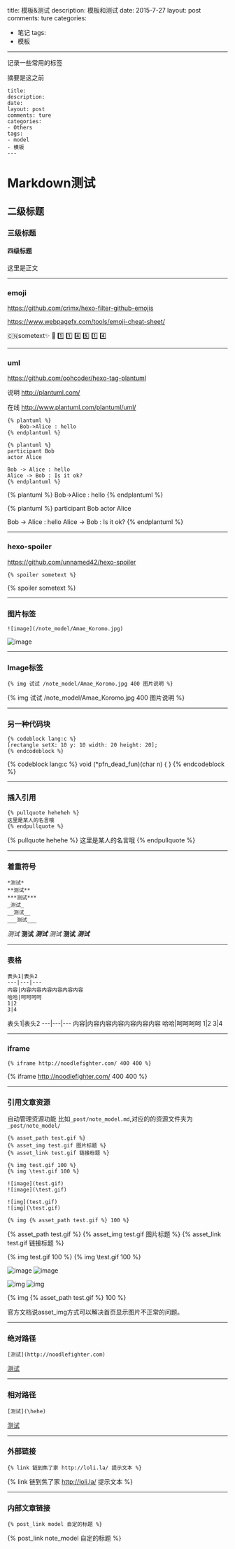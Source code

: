 title: 模板&测试
description: 模板和测试
date: 2015-7-27
layout: post
comments: ture
categories:
- 笔记
tags: 
- 模板
---
记录一些常用的标签
<!--more-->
摘要是这之前

```
title: 
description: 
date: 
layout: post
comments: ture
categories:
- Others
tags: 
- model
- 模板
---
```


# Markdown测试
## 二级标题
### 三级标题
#### 四级标题
这里是正文

---

### emoji 

https://github.com/crimx/hexo-filter-github-emojis

https://www.webpagefx.com/tools/emoji-cheat-sheet/

:cn:sometext:sparkles: :bus: :one: :one: :four: :five: :one: :four:

---

### uml

https://github.com/oohcoder/hexo-tag-plantuml


说明
http://plantuml.com/

在线
http://www.plantuml.com/plantuml/uml/

```
{% plantuml %}
    Bob->Alice : hello
{% endplantuml %}

{% plantuml %}
participant Bob
actor Alice
 
Bob -> Alice : hello
Alice -> Bob : Is it ok?
{% endplantuml %}
```

{% plantuml %}
    Bob->Alice : hello
{% endplantuml %}

{% plantuml %}
participant Bob
actor Alice
 
Bob -> Alice : hello
Alice -> Bob : Is it ok?
{% endplantuml %}

---

### hexo-spoiler

https://github.com/unnamed42/hexo-spoiler

```
{% spoiler sometext %} 
```

{% spoiler sometext %} 

---

### 图片标签

```
![image](/note_model/Amae_Koromo.jpg)
```

![image](/note_model/Amae_Koromo.jpg)

---

### Image标签

```
{% img 试试 /note_model/Amae_Koromo.jpg 400 图片说明 %}
```

{% img 试试 /note_model/Amae_Koromo.jpg 400 图片说明 %}

---

### 另一种代码块
```
{% codeblock lang:c %}
[rectangle setX: 10 y: 10 width: 20 height: 20];
{% endcodeblock %}
```

{% codeblock lang:c %}
void (*pfn_dead_fun)(char n) { }
{% endcodeblock %}

---

### 插入引用
```
{% pullquote heheheh %}
这里是某人的名言哦
{% endpullquote %}
```
{% pullquote hehehe %}
这里是某人的名言哦
{% endpullquote %}

---
### 着重符号
```
*测试*
**测试**
***测试***
_测试_
__测试__
___测试___
```
*测试*
**测试**
***测试***
_测试_
__测试__
___测试___

---
### 表格
```
表头1|表头2
---|---|---
内容|内容内容内容内容内容内容
哈哈|呵呵呵呵
1|2
3|4
```
表头1|表头2
---|---|---
内容|内容内容内容内容内容内容
哈哈|呵呵呵呵
1|2
3|4

---
### iframe
```
{% iframe http://noodlefighter.com/ 400 400 %}
```

{% iframe http://noodlefighter.com/ 400 400 %}

---

### 引用文章资源
自动管理资源功能
比如`_post/note_model.md`,对应的的资源文件夹为`_post/note_model/`
```
{% asset_path test.gif %}
{% asset_img test.gif 图片标题 %}
{% asset_link test.gif 链接标题 %}

{% img test.gif 100 %}
{% img \test.gif 100 %}

![image](test.gif)
![image](\test.gif)

![img](test.gif)
![img](\test.gif)

{% img {% asset_path test.gif %} 100 %}

```
{% asset_path test.gif %}
{% asset_img test.gif 图片标题 %}
{% asset_link test.gif 链接标题 %}

{% img test.gif 100 %}
{% img \test.gif 100 %}

![image](test.gif)
![image](\test.gif)

![img](test.gif)
![img](\test.gif)

{% img {% asset_path test.gif %} 100 %}  

官方文档说asset_img方式可以解决首页显示图片不正常的问题。

---

### 绝对路径
```
[测试](http://noodlefighter.com)
```

[测试](http://noodlefighter.com)

---
### 相对路径
```
[测试](\hehe)
```

[测试](\hehe)

---
### 外部链接

```
{% link 链到焦了家 http://loli.la/ 提示文本 %}
```
{% link 链到焦了家 http://loli.la/ 提示文本 %}

---

### 内部文章链接

```
{% post_link model 自定的标题 %}
```
{% post_link note_model 自定的标题 %}


